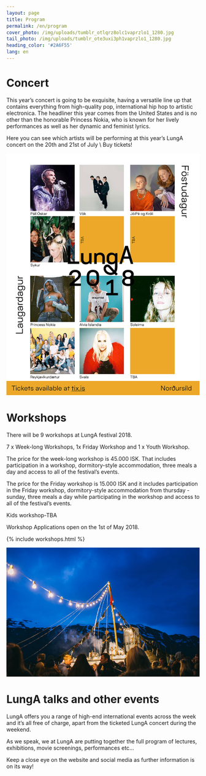 ```yaml
---
layout: page
title: Program
permalink: /en/program
cover_photo: /img/uploads/tumblr_otlqrz8olc1vaprzlo1_1280.jpg
tail_photo: /img/uploads/tumblr_ote3uxi3ph1vaprzlo1_1280.jpg
heading_color: '#2A6F55'
lang: en
---
```

# Concert

This year’s concert is going to be exquisite, having a versatile line up that contains everything from high-quality pop, international hip hop to artistic electronica. The headliner this year comes from the United States and is no other than the honorable Princess Nokia, who is known for her lively performances as well as her dynamic and feminist lyrics.  

Here you can see which artists will be performing at this year’s LungA concert on the 20th and 21st of July  \  Buy tickets!

![null](/img/uploads/lunga_fb_lineup_1.jpg)

# Workshops

There will be 9 workshops at LungA festival 2018.

7 x Week-long Workshops, 1x Friday Workshop and 1 x Youth Workshop.

The price for the week-long workshop is 45.000 ISK. That includes participation in a workshop, dormitory-style accommodation, three meals a day and access to all of the festival’s events. 

The price for the Friday workshop is 15.000 ISK and it includes participation in the Friday workshop, dormitory-style accommodation from thursday - sunday, three meals a day while participating in the workshop and access to all of the festival’s events.  

Kids workshop-TBA

Workshop Applications open on the 1st of May 2018. 



{% include workshops.html %}

![null](/img/uploads/lunga-1-64.jpg)

# LungA talks and other events

LungA offers you a range of high-end international events across the week and it’s all free of charge, apart from the ticketed LungA concert during the weekend. 

As we speak, we at LungA are putting together the full program of lectures, exhibitions, movie screenings, performances etc...

Keep a close eye on the website and social media as further information is on its way!
